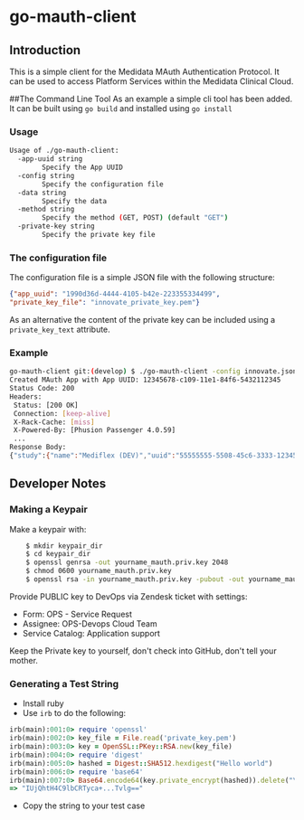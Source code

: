 # go-mauth-client

## Introduction
This is a simple client for the Medidata MAuth Authentication Protocol.  It can be used to access Platform Services within the Medidata Clinical Cloud.

##The Command Line Tool
As an example a simple cli tool has been added.  It can be built using `go build` and installed using `go install`

### Usage
```sh
Usage of ./go-mauth-client:
  -app-uuid string
    	Specify the App UUID
  -config string
    	Specify the configuration file
  -data string
    	Specify the data
  -method string
    	Specify the method (GET, POST) (default "GET")
  -private-key string
    	Specify the private key file
```

### The configuration file
The configuration file is a simple JSON file with the following structure:
```JSON
{"app_uuid": "1990d36d-4444-4105-b42e-223355334499",
"private_key_file": "innovate_private_key.pem"}
```
As an alternative the content of the private key can be included using a `private_key_text` attribute.

### Example
```sh
go-mauth-client git:(develop) $ ./go-mauth-client -config innovate.json https://innovate.imedidata.com/api/v2/studies/55555555-5508-45c6-3333-1234512345.json
Created MAuth App with App UUID: 12345678-c109-11e1-84f6-5432112345
Status Code: 200
Headers:
 Status: [200 OK]
 Connection: [keep-alive]
 X-Rack-Cache: [miss]
 X-Powered-By: [Phusion Passenger 4.0.59]
 ...
Response Body:
{"study":{"name":"Mediflex (DEV)","uuid":"55555555-5508-45c6-3333-1234512345","mcc_study_uuid":"","oid":"Mediflex (DEV)","live_date":"","title":"","summary":"","drug_device":"","compound_code":"","number":"","program":"","protocol":"Mediflex","indication":"","responsible_party":"","enrollment_target":"","investigator":"","full_description":"EHR Integration testing study. Ian Sparks, Geoff Low","therapeutic_area":"Unknown","phase":"III","close_date":"","is_production":"false","parent_uuid":"55555555-1111-2222-3333-4444444444","status":"active","client_division_uuid":"","study_environment_type":"Development"}}
```

## Developer Notes

### Making a Keypair

Make a keypair with:
```sh
    $ mkdir keypair_dir
    $ cd keypair_dir
    $ openssl genrsa -out yourname_mauth.priv.key 2048
    $ chmod 0600 yourname_mauth.priv.key
    $ openssl rsa -in yourname_mauth.priv.key -pubout -out yourname_mauth.pub.key
```
Provide PUBLIC key to DevOps via Zendesk ticket with settings:

   * Form: OPS - Service Request
   * Assignee: OPS-Devops Cloud Team
   * Service Catalog: Application support

Keep the Private key to yourself, don't check into GitHub, don't tell your mother.

### Generating a Test String

* Install ruby
* Use `irb` to do the following:
```ruby
irb(main):001:0> require 'openssl'
irb(main):002:0> key_file = File.read('private_key.pem')
irb(main):003:0> key = OpenSSL::PKey::RSA.new(key_file)
irb(main):004:0> require 'digest'
irb(main):005:0> hashed = Digest::SHA512.hexdigest("Hello world")
irb(main):006:0> require 'base64'
irb(main):007:0> Base64.encode64(key.private_encrypt(hashed)).delete("\n")
=> "IUjQhtH4C9lbCRTyca+...Tvlg=="
```
* Copy the string to your test case